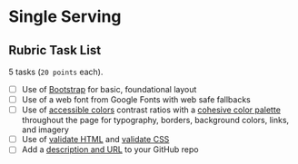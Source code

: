 # Single Serving
## Rubric Task List

5 tasks (`20 points` each).

- [ ] Use of [Bootstrap](https://getbootstrap.com) for basic, foundational layout
- [ ] Use of a web font from Google Fonts with web safe fallbacks
- [ ] Use of [accessible colors](https://accessible-colors.com) contrast ratios with a [cohesive color palette](https://www.smashingmagazine.com/2016/04/web-developer-guide-color/) throughout the page for typography, borders, background colors, links, and imagery
- [ ] Use of [validate HTML](https://validator.w3.org/nu/) and [validate CSS](http://jigsaw.w3.org/css-validator/)
- [ ] Add a [description and URL](https://i.imgur.com/CexeWBQ.gif) to your GitHub repo
